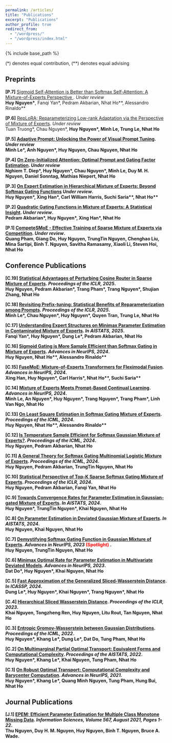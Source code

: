 ```yaml
---
permalink: /articles/
title: "Publications"
excerpt: "Publications"
author_profile: true
redirect_from: 
  - "/wordpress/"
  - "/wordpress/index.html"
---
```


{% include base_path %}

(*) denotes equal contribution, (**) denotes equal advising

## Preprints

**[P.7]** [Sigmoid Self-Attention is Better than Softmax Self-Attention: A Mixture-of-Experts Perspective
](https://www.arxiv.org/abs/2502.00281). *Under review* <br/>
<b>Huy Nguyen\*</b>, Fanqi Yan\*, Pedram Akbarian, Nhat Ho\*\*, Alessandro Rinaldo\*\*

**[P.6]** [RepLoRA: Reparameterizing Low-rank Adaptation via the Perspective of Mixture of Experts](https://arxiv.org/abs/2410.02200). *Under review* <br/>
Tuan Truong\*, Chau Nguyen\*, <b>Huy Nguyen\*<b>, Minh Le, Trung Le, Nhat Ho

**[P.5]** [Adaptive Prompt: Unlocking the Power of Visual Prompt Tuning](https://arxiv.org/abs/2501.18936). *Under review* <br/>
Minh Le\*, Anh Nguyen\*, <b>Huy Nguyen<b>, Chau Nguyen, Nhat Ho

**[P.4]** [On Zero-Initialized Attention: Optimal Prompt and Gating Factor Estimation](https://arxiv.org/abs/2410.02200). *Under review* <br/>
Nghiem T. Diep\*, <b>Huy Nguyen\*<b>, Chau Nguyen\*, Minh Le, Duy M. H. Nguyen, Daniel Sonntag, Mathias Niepert, Nhat Ho

**[P.3]** [On Expert Estimation in Hierarchical Mixture of Experts: Beyond Softmax Gating Functions](https://arxiv.org/pdf/2410.02935) *Under review*. <br/>
<b>Huy Nguyen\*</b>, Xing Han\*, Carl William Harris, Suchi Saria\*\*, Nhat Ho\*\*

**[P.2]** [Quadratic Gating Functions in Mixture of Experts: A Statistical Insight](https://arxiv.org/pdf/2410.11222.pdf). *Under review*. <br/>
Pedram Akbarian\*, <b>Huy Nguyen\*</b>, Xing Han\*, Nhat Ho

**[P.1]** [CompeteSMoE - Effective Training of Sparse Mixture of Experts via Competition](https://arxiv.org/pdf/2402.02526.pdf). *Under review*. <br/>
Quang Pham, Giang Do, <b>Huy Nguyen</b>, TrungTin Nguyen, Chenghao Liu, Mina Sartipi, Binh T. Nguyen, Savitha Ramasamy, Xiaoli Li, Steven Hoi, Nhat Ho

## Conference Publications

**[C.19]** [Statistical Advantages of Perturbing Cosine Router in Sparse Mixture of Experts](https://arxiv.org/pdf/2405.14131.pdf). *Proceedings of the ICLR, 2025*. <br/>
<b>Huy Nguyen</b>, Pedram Akbarian\*, Trang Pham\*, Trang Nguyen\*, Shujian Zhang, Nhat Ho

**[C.18]** [Revisiting Prefix-tuning: Statistical Benefits of Reparameterization among Prompts](https://arxiv.org/pdf/2410.02200). *Proceedings of the ICLR, 2025*. <br/>
Minh Le\*, Chau Nguyen\*, <b>Huy Nguyen\*</b>, Quyen Tran, Trung Le, Nhat Ho

**[C.17]** [Understanding Expert Structures on Minimax Parameter Estimation in Contaminated Mixture of Experts](https://arxiv.org/pdf/2410.12258.pdf). *In AISTATS, 2025*. <br/>
Fanqi Yan\*, <b>Huy Nguyen\*</b>, Dung Le\*, Pedram Akbarian, Nhat Ho

**[C.16]** [Sigmoid Gating is More Sample Efficient than Softmax Gating in Mixture of Experts](https://arxiv.org/pdf/2405.13997.pdf). *Advances in NeurIPS, 2024*. <br/>
<b>Huy Nguyen</b>, Nhat Ho\*\*, Alessandro Rinaldo\*\*

**[C.15]** [FuseMoE: Mixture-of-Experts Transformers for Fleximodal Fusion](https://arxiv.org/pdf/2402.03226.pdf). *Advances in NeurIPS, 2024*. <br/>
Xing Han, <b>Huy Nguyen\*</b>, Carl Harris\*, Nhat Ho\*\*, Suchi Saria\*\*

**[C.14]** [Mixture of Experts Meets Prompt-Based Continual Learning](https://arxiv.org/pdf/2405.14124.pdf). *Advances in NeurIPS, 2024*. <br/>
Minh Le, An Nguyen\*, <b>Huy Nguyen\*</b>, Trang Nguyen\*, Trang Pham\*, Linh Van Ngo, Nhat Ho

**[C.13]** [On Least Square Estimation in Softmax Gating Mixture of Experts](https://arxiv.org/pdf/2402.02952.pdf). *Proceedings of the ICML, 2024*. <br/>
<b>Huy Nguyen</b>, Nhat Ho\*\*, Alessandro Rinaldo\*\*

**[C.12]** [Is Temperature Sample Efficient for Softmax Gaussian Mixture of Experts?](https://arxiv.org/pdf/2401.13875.pdf). *Proceedings of the ICML, 2024*. <br/>
<b>Huy Nguyen</b>, Pedram Akbarian, Nhat Ho

**[C.11]** [A General Theory for Softmax Gating Multinomial Logistic Mixture of Experts](https://arxiv.org/pdf/2310.14188.pdf). *Proceedings of the ICML, 2024*. <br/>
<b>Huy Nguyen</b>, Pedram Akbarian, TrungTin Nguyen, Nhat Ho

**[C.10]** [Statistical Perspective of Top-K Sparse Softmax Gating Mixture of Experts](https://arxiv.org/pdf/2309.13850.pdf). *Proceedings of the ICLR, 2024*. <br/>
<b>Huy Nguyen</b>, Pedram Akbarian, Fanqi Yan, Nhat Ho

**[C.9]** [Towards Convergence Rates for Parameter Estimation in Gaussian-gated Mixture of Experts](https://arxiv.org/pdf/2305.07572.pdf). *In AISTATS, 2024*. <br/>
<b>Huy Nguyen\*</b>, TrungTin Nguyen\*, Khai Nguyen, Nhat Ho

**[C.8]** [On Parameter Estimation in Deviated Gaussian Mixture of Experts](https://arxiv.org/pdf/2402.05220.pdf). *In AISTATS, 2024*. <br/>
<b>Huy Nguyen</b>, Khai Nguyen, Nhat Ho

**[C.7]** [Demystifying Softmax Gating Function in Gaussian Mixture of Experts](https://arxiv.org/pdf/2305.03288.pdf). *Advances in NeurIPS, 2023* <span style="color:red"> **(Spotlight)** </span>. <br/>
<b>Huy Nguyen</b>, TrungTin Nguyen, Nhat Ho

**[C.6]** [Minimax Optimal Rate for Parameter Estimation in Multivariate Deviated Models](https://arxiv.org/pdf/2301.11808.pdf). *Advances in NeurIPS, 2023*. <br/>
Dat Do\*, <b>Huy Nguyen\*</b>, Khai Nguyen, Nhat Ho

**[C.5]** [Fast Approximation of the Generalized Sliced-Wasserstein Distance](https://openreview.net/forum?id=u3JeFO8G8s). *In ICASSP, 2024*. <br/>
Dung Le\*, <b>Huy Nguyen\*</b>, Khai Nguyen\*, Trang Nguyen\*, Nhat Ho

**[C.4]** [Hierarchical Sliced Wasserstein Distance](https://openreview.net/pdf?id=CUOaVn6mYEj). *Proceedings of the ICLR, 2023*. <br/>
Khai Nguyen, Tongzheng Ren, <b>Huy Nguyen</b>, Litu Rout, Tan Nguyen, Nhat Ho

**[C.3]** [Entropic Gromov-Wasserstein between Gaussian Distributions](https://proceedings.mlr.press/v162/le22a.html). *Proceedings of the ICML, 2022*. <br/>
<b>Huy Nguyen\*</b>, Khang Le\*, Dung Le\*, Dat Do, Tung Pham, Nhat Ho

**[C.2]** [On Multimarginal Partial Optimal Transport: Equivalent Forms and Computational Complexity](https://proceedings.mlr.press/v151/le22a.html). *Proceedings of the AISTATS, 2022*. <br/>
<b>Huy Nguyen\*</b>, Khang Le\*, Khai Nguyen, Tung Pham, Nhat Ho

**[C.1]** [On Robust Optimal Transport: Computational Complexity and Barycenter Computation](https://proceedings.neurips.cc/paper/2021/hash/b80ba73857eed2a36dc7640e2310055a-Abstract.html). *Advances in NeurIPS, 2021*. <br/>
<b>Huy Nguyen\*</b>, Khang Le\*, Quang Minh Nguyen, Tung Pham, Hung Bui, Nhat Ho

## Journal Publications

**[J.1]** [EPEM: Efficient Parameter Estimation for Multiple Class Monotone Missing Data](https://www.sciencedirect.com/science/article/abs/pii/S0020025521002346). *Information Sciences, Volume 567, August 2021, Pages 1-22*. <br/>
Thu Nguyen, Duy H. M. Nguyen, <b>Huy Nguyen</b>, Binh T. Nguyen, Bruce A. Wade.


